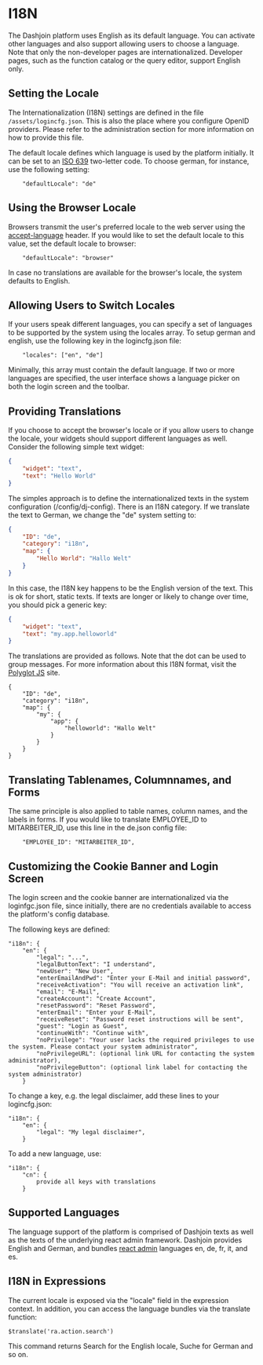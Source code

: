 # I18N

The Dashjoin platform uses English as its default language. You can activate other languages
and also support allowing users to choose a language.
Note that only the non-developer pages are internationalized. Developer pages, such as the function
catalog or the query editor, support English only.

## Setting the Locale

The Internationalization (I18N) settings are defined in the file ```/assets/logincfg.json```. This is
also the place where you configure OpenID providers. Please refer to the administration section for more
information on how to provide this file.

The default locale defines which language is used by the platform initially. 
It can be set to an [ISO 639](https://en.wikipedia.org/wiki/List_of_ISO_639_language_codes) two-letter code.
To choose german, for instance, use the following setting:

```text
    "defaultLocale": "de"
```

## Using the Browser Locale

Browsers transmit the user's preferred locale to the web server using the [accept-language](https://developer.mozilla.org/en-US/docs/Web/HTTP/Headers/Accept-Language) header.
If you would like to set the default locale to this value, set the default locale to browser:

```text
    "defaultLocale": "browser"
```

In case no translations are available for the browser's locale, the system defaults to English.

## Allowing Users to Switch Locales

If your users speak different languages, you can specify a set of languages to be supported by the system using
the locales array. To setup german and english, use the following key in the logincfg.json file:

```text
    "locales": ["en", "de"]
```

Minimally, this array must contain the default language. If two or more languages are specified,
the user interface shows a language picker on both the login screen and the toolbar.

## Providing Translations

If you choose to accept the browser's locale or if you allow users to change the locale, your widgets
should support different languages as well. Consider the following simple text widget:

```json
{
    "widget": "text",
    "text": "Hello World"
}
```

The simples approach is to define the internationalized texts in the system configuration (/config/dj-config).
There is an I18N category. If we translate the text to German, we change the "de" system setting to:

```json
{
    "ID": "de",
    "category": "i18n",
    "map": {
        "Hello World": "Hallo Welt"
    }
}
```
 
In this case, the I18N key happens to be the English version of the text. This is ok for short, static texts.
If texts are longer or likely to change over time, you should pick a generic key:

```json
{
    "widget": "text",
    "text": "my.app.helloworld"
}
```

The translations are provided as follows. Note that the dot can be used to group messages.
For more information about this I18N format, visit the [Polyglot JS](https://airbnb.io/polyglot.js/) site.

```
{
    "ID": "de",
    "category": "i18n",
    "map": {
        "my": {
            "app": {
                "helloworld": "Hallo Welt"
            }
        }
    }
}
```

## Translating Tablenames, Columnnames, and Forms

The same principle is also applied to table names, column names, and the labels in forms.
If you would like to translate  EMPLOYEE_ID to MITARBEITER_ID, use this line in the de.json config file:

```text
    "EMPLOYEE_ID": "MITARBEITER_ID",
```

## Customizing the Cookie Banner and Login Screen

The login screen and the cookie banner are internationalized via the loginfgc.json file, since initially,
there are no credentials available to access the platform's config database.

The following keys are defined:

```
"i18n": {
    "en": {
        "legal": "...",
        "legalButtonText": "I understand",
        "newUser": "New User",
        "enterEmailAndPwd": "Enter your E-Mail and initial password",
        "receiveActivation": "You will receive an activation link",
        "email": "E-Mail",
        "createAccount": "Create Account",
        "resetPassword": "Reset Password",
        "enterEmail": "Enter your E-Mail",
        "receiveReset": "Password reset instructions will be sent",
        "guest": "Login as Guest",
        "continueWith": "Continue with",
        "noPrivilege": "Your user lacks the required privileges to use the system. Please contact your system administrator",
        "noPrivilegeURL": (optional link URL for contacting the system administrator),
        "noPrivilegeButton": (optional link label for contacting the system administrator)
    }
```

To change a key, e.g. the legal disclaimer, add these lines to your logincfg.json:

```
"i18n": {
    "en": {
        "legal": "My legal disclaimer",
    }
```

To add a new language, use:

```
"i18n": {
    "cn": {
        provide all keys with translations
    }
```

## Supported Languages

The language support of the platform is comprised of Dashjoin texts as well as the texts of the underlying
react admin framework. 
Dashjoin provides English and German, and bundles [react admin](https://marmelab.com/react-admin/TranslationLocales.html) languages en, de, fr, it, and es.

## I18N in Expressions

The current locale is exposed via the "locale" field in the expression context.
In addition, you can access the language bundles via the translate function:

```
$translate('ra.action.search')
```

This command returns Search for the English locale, Suche for German and so on.
